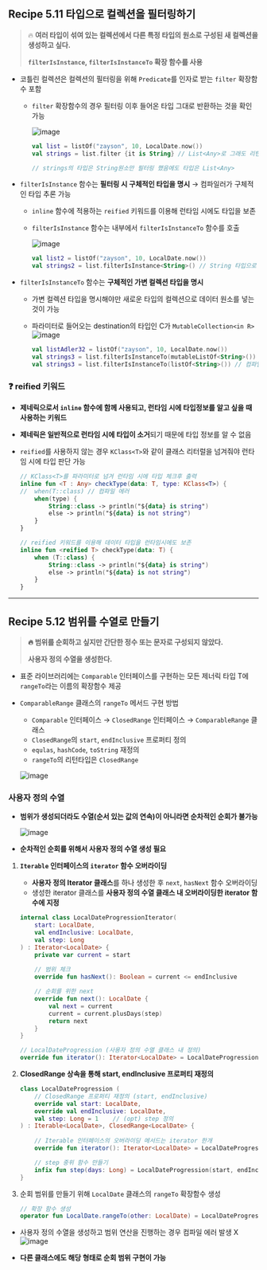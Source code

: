 ## Recipe 5.11 타입으로 컬렉션을 필터링하기

> 
> 🔥 **여러 타입이 섞여 있는 컬렉션에서 다른 특정 타입의 원소로 구성된 새 컬렉션을 생성하고 싶다.**
>
> **`filterIsInstance`, `filterIsInstanceTo` 확장 함수를 사용**


- 코틀린 컬렉션은 컬렉션의 필터링을 위해 `Predicate`를 인자로 받는 `filter` 확장함수 포함
    - `filter` 확장함수의 경우 필터링 이후 들어온 타입 그대로 반환하는 것을 확인 가능

        ![image](https://user-images.githubusercontent.com/52314663/215254995-044d1180-caf9-49fe-b377-354a4d6af84a.png)

        ```kotlin
        val list = listOf("zayson", 10, LocalDate.now())
        val strings = list.filter {it is String} // List<Any>로 그래도 리턴
        
        // strings의 타입은 String원소만 필터링 했음에도 타입은 List<Any> 
        ```

- `filterIsInstance` 함수는 **필터링 시 구체적인 타입을 명시** → 컴파일러가 구체적인 타입 추론 가능
    - `inline` 함수에 적용하는 `reified` 키워드를 이용해 런타임 시에도 타입을 보존
    - `filterIsInstance` 함수는 내부에서 `filterIsInstanceTo` 함수를 호출

      ![image](https://user-images.githubusercontent.com/52314663/215254987-96ed9623-454a-4cf9-abb6-6e33a3cf5650.png)

        ```kotlin
        val list2 = listOf("zayson", 10, LocalDate.now())
        val strings2 = list.filterIsInstance<String>() // String 타입으로 필터링한 리스트
        ```

- `filterIsInstanceTo` 함수는 **구체적인 가변 컬렉션 타입을 명시**
    - 가변 컬렉션 타입을 명시해야만 새로운 타입의 컬렉션으로 데이터 원소를 넣는 것이 가능
    - 파라미터로 들어오는 destination의 타입인 C가 `MutableCollection<in R>`
      ![image](https://user-images.githubusercontent.com/52314663/215255050-7b33c8f5-4da8-48d3-a2c2-c6aad36e4b0b.png)

        ```kotlin
        val listAdler32 = listOf("zayson", 10, LocalDate.now())
        val strings3 = list.filterIsInstanceTo(mutableListOf<String>())
        val strings3 = list.filterIsInstanceTo(listOf<String>()) // 컴파일 에러
        ```


### ❓ reified 키워드

- **제네릭으로서 `inline` 함수에 함께 사용되고, 런타임 시에 타입정보를 알고 싶을 때 사용하는 키워드**
- **제네릭은 일반적으로 런타임 시에 타입이 소거**되기 때문에 타입 정보를 알 수 없음
- `reified`를 사용하지 않는 경우 `KClass<T>`와 같이 클래스 리터럴을 넘겨줘야 런타임 시에 타입 판단 가능

    ```kotlin
    // KClass<T>를 파라미터로 넘겨 런타임 시에 타입 체크후 출력
    inline fun <T : Any> checkType(data: T, type: KClass<T>) {
    //  when(T::class) // 컴파일 에러
        when(type) {
            String::class -> println("${data} is string")
            else -> println("${data} is not string")
        }
    }
    
    // reified 키워드를 이용해 데이터 타입을 런타임시에도 보존
    inline fun <reified T> checkType(data: T) {
        when (T::class) {
            String::class -> println("${data} is string")
            else -> println("${data} is not string")
        }
    }
    ```
---  

## Recipe 5.12 범위를 수열로 만들기
> **🔥 범위를 순회하고 싶지만 간단한 정수 또는 문자로 구성되지 않았다.**
> 
> **사용자 정의 수열을 생성한다.**

- 표준 라이브러리에는 `Comparable` 인터페이스를 구현하는 모든 제너릭 타입 T에 `rangeTo`라는 이름의 확장함수 제공
- `ComparableRange` 클래스의 `rangeTo` 메서드 구현 방법
    - `Comparable` 인터페이스 → `ClosedRange` 인터페이스 → `ComparableRange` 클래스
    - `ClosedRange`의 `start`, `endInclusive` 프로퍼티 정의
    - `equlas`, `hashCode`, `toString` 재정의
    - `rangeTo`의 리턴타입은 `ClosedRange`

  ![image](https://user-images.githubusercontent.com/52314663/215298853-78efbf0b-11f9-4ea0-adff-b23ca7d3ab06.png)
### 사용자 정의 수열

- **범위가 생성되더라도 수열(순서 있는 값의 연속)이 아니라면 순차적인 순회가 불가능**

    ![image](https://user-images.githubusercontent.com/52314663/215298856-0d32ca7e-a33f-4e32-9f5e-7c04ce727a98.png)
- **순차적인 순회를 위해서 사용자 정의 수열 생성 필요**
1. **`Iterable` 인터페이스의 `iterator` 함수 오버라이딩**
    - **사용자 정의 Iterator 클래스**를 하나 생성한 후 `next`, `hasNext` 함수 오버라이딩
    - 생성한 iterator 클래스를 **사용자 정의 수열 클래스 내 오버라이딩한 iterator 함수에 지정**

    ```kotlin
    internal class LocalDateProgressionIterator(
        start: LocalDate,
        val endInclusive: LocalDate,
        val step: Long
    ) : Iterator<LocalDate> {
        private var current = start
        
        // 범위 체크
        override fun hasNext(): Boolean = current <= endInclusive
    
        // 순회를 위한 next
        override fun next(): LocalDate {
            val next = current
            current = current.plusDays(step)
            return next
        }
    }
    
    // LocalDateProgression (사용자 정의 수열 클래스 내 정의)
    override fun iterator(): Iterator<LocalDate> = LocalDateProgressionIterator(start, endInclusive, step)
    ```

2. **ClosedRange 상속을 통해 start, endInclusive 프로퍼티 재정의**

    ```kotlin
    class LocalDateProgression (
        // ClosedRange 프로퍼티 재정의 (start, endInclusive)
        override val start: LocalDate,
        override val endInclusive: LocalDate,
        val step: Long = 1    // (opt) step 정의
    ) : Iterable<LocalDate>, ClosedRange<LocalDate> {
    		
        // Iterable 인터페이스의 오버라이딩 메서드는 iterator 한개
        override fun iterator(): Iterator<LocalDate> = LocalDateProgressionIterator(start, endInclusive, step)
    
        // step 중위 함수 만들기
        infix fun step(days: Long) = LocalDateProgression(start, endInclusive, days)
    }
    ```

3. 순회 범위를 만들기 위해 `LocalDate` 클래스의 `rangeTo` 확장함수 생성

    ```kotlin
    // 확장 함수 생성
    operator fun LocalDate.rangeTo(other: LocalDate) = LocalDateProgression(this, other)
    ```

- 사용자 정의 수열을 생성하고 범위 연산을 진행하는 경우 컴파일 에러 발생 X
  ![image](https://user-images.githubusercontent.com/52314663/215298858-75caea6b-c92e-4b04-a61c-7e59131bedd5.png)
    
- **다른 클래스에도 해당 형태로 순회 범위 구현이 가능**